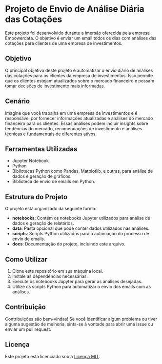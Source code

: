 # Projeto de Envio de Análise Diária das Cotações

Este projeto foi desenvolvido durante a imersão oferecida pela empresa Empowerdata. O objetivo é enviar um email todos os dias com análises das cotações para clientes de uma empresa de investimentos.

## Objetivo

O principal objetivo deste projeto é automatizar o envio diário de análises das cotações para os clientes da empresa de investimentos. Isso permite que os clientes estejam atualizados sobre o mercado financeiro e possam tomar decisões de investimento mais informadas.

## Cenário

Imagine que você trabalha em uma empresa de investimentos e é responsável por fornecer informações atualizadas e análises do mercado financeiro para os clientes. Essas análises podem incluir insights sobre tendências do mercado, recomendações de investimento e análises técnicas e fundamentais de diferentes ativos.

## Ferramentas Utilizadas

- Jupyter Notebook
- Python
- Bibliotecas Python como Pandas, Matplotlib, e outras, para análise de dados e geração de gráficos.
- Biblioteca de envio de emails em Python.

## Estrutura do Projeto

O projeto está organizado da seguinte forma:

- **notebooks**: Contém os notebooks Jupyter utilizados para análise de dados e geração de relatórios.
- **data**: Pasta opcional que pode conter dados utilizados nas análises.
- **scripts**: Scripts Python utilizados para a automação do processo de envio de emails.
- **docs**: Documentação do projeto, incluindo este arquivo.

## Como Utilizar

1. Clone este repositório em sua máquina local.
2. Instale as dependências necessárias.
3. Execute os notebooks Jupyter para gerar as análises desejadas.
4. Utilize os scripts Python para automatizar o envio dos emails com as análises.

## Contribuição

Contribuições são bem-vindas! Se você identificar algum problema ou tiver alguma sugestão de melhoria, sinta-se à vontade para abrir uma issue ou enviar um pull request.

## Licença

Este projeto está licenciado sob a [Licença MIT](LICENSE).
